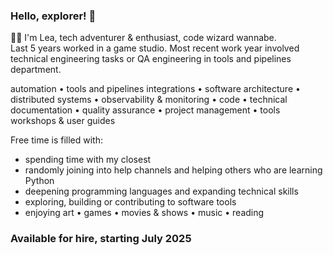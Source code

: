 ### Hello, explorer! 👋

👩‍💻 I'm Lea, tech adventurer & enthusiast, code wizard wannabe.<br>
Last 5 years worked in a game studio. Most recent work year involved technical engineering tasks or QA engineering in tools and pipelines department.<br>

automation • tools and pipelines integrations • software architecture • distributed systems • observability & monitoring • code • technical documentation • quality assurance • project management • tools workshops & user guides <br>

Free time is filled with:
- spending time with my closest
- randomly joining into help channels and helping others who are learning Python
- deepening programming languages and expanding technical skills
- exploring, building or contributing to software tools
- enjoying art • games • movies & shows • music • reading

### Available for hire, starting July 2025
